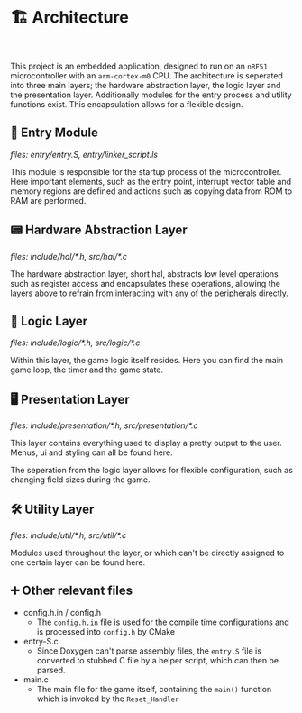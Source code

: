 # 🏗️ Architecture

<div style="visibility:hidden">[TOC]</div>

This project is an embedded application, designed to run on an `nRF51` microcontroller with an
`arm-cortex-m0` CPU. The architecture is seperated into three main layers; the hardware abstraction layer,
the logic layer and the presentation layer. Additionally modules for the entry process and utility functions
exist. This encapsulation allows for a flexible design.

## 🚪 Entry Module

_files: entry/entry.S, entry/linker_script.ls_

This module is responsible for the startup process of the microcontroller. Here important
elements, such as the entry point, interrupt vector table and memory regions are defined
and actions such as copying data from ROM to RAM are performed.

## 📟 Hardware Abstraction Layer

_files: include/hal/\*.h, src/hal/\*.c_

The hardware abstraction layer, short hal, abstracts low level operations such as register access and encapsulates
these operations, allowing the layers above to refrain from interacting with any of the peripherals directly.

## 🧩 Logic Layer

_files: include/logic/\*.h, src/logic/\*.c_

Within this layer, the game logic itself resides. Here you can find the main game
loop, the timer and the game state.

## 🖥️ Presentation Layer

_files: include/presentation/\*.h, src/presentation/\*.c_

This layer contains everything used to display a pretty output to the user.
Menus, ui and styling can all be found here.

The seperation from the logic layer allows for flexible configuration, such as
changing field sizes during the game.

## 🛠️ Utility Layer

_files: include/util/\*.h, src/util/\*.c_

Modules used throughout the layer, or which can't be directly assigned to one
certain layer can be found here.

## ➕ Other relevant files

- config.h.in / config.h
  - The `config.h.in` file is used for the compile time configurations and is processed
    into `config.h` by CMake
- entry-S.c
  - Since Doxygen can't parse assembly files, the `entry.S` file is converted to
    stubbed C file by a helper script, which can then be parsed.
- main.c
  - The main file for the game itself, containing the `main()` function which is invoked by the `Reset_Handler`
